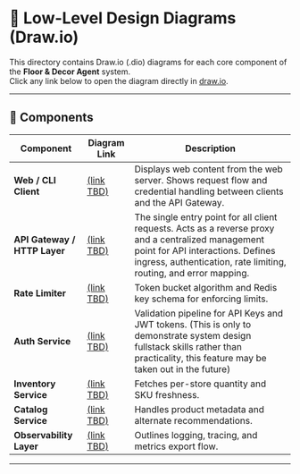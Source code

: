 # 🔧 Low-Level Design Diagrams (Draw.io)

This directory contains Draw.io (.dio) diagrams for each core component of the **Floor & Decor Agent** system.  
Click any link below to open the diagram directly in [draw.io](https://app.diagrams.net/).

---

## 🧩 Components

| Component | Diagram Link | Description |
|------------|--------------|--------------|
| **Web / CLI Client** | [(link TBD)](./web-cli-client.drawio) | Displays web content from the web server. Shows request flow and credential handling between clients and the API Gateway. |
| **API Gateway / HTTP Layer** | [(link TBD)](./api-gateway-http-layer.drawio) | The single entry point for all client requests. Acts as a reverse proxy and a centralized management point for API interactions. Defines ingress, authentication, rate limiting, routing, and error mapping. |
| **Rate Limiter** | [(link TBD)](./rate-limiter.drawio) | Token bucket algorithm and Redis key schema for enforcing limits. |
| **Auth Service** | [(link TBD)](./auth-service.drawio) | Validation pipeline for API Keys and JWT tokens. (This is only to demonstrate system design fullstack skills rather than practicality, this feature may be taken out in the future) |
| **Inventory Service** | [(link TBD)](./inventory-service.drawio) | Fetches per-store quantity and SKU freshness. |
| **Catalog Service** | [(link TBD)](./catalog-service.drawio) | Handles product metadata and alternate recommendations. |
| **Observability Layer** | [(link TBD)](./observability.drawio) | Outlines logging, tracing, and metrics export flow. |
---

